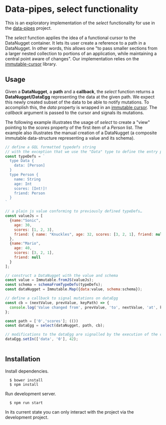 # Data-pipes, select functionality
This is an exploratory implementation of the *select* functionality for use in the [data-pipes](https://github.com/olange/data-pipes) project.

The *select* function applies the idea of a functional cursor to the DataNugget container. It lets its user create a reference to a path in a DataNugget. In other words, this allows one "to pass smaller sections from a larger nested collection to portions of an application, while maintaining a central point aware of changes". Our implementation relies on the [immutable-cursor](https://github.com/redbadger/immutable-cursor) library.

## Usage

Given a **DataNugget**, a **path** and a **callback**, the *select* function returns a **DataNugget/DataEgg** representing the data at the given path. We expect this newly created subset of the data to be able to notify mutations. To accomplish this, the *data* property is wrapped in an [immutable cursor](https://github.com/redbadger/immutable-cursor). The *callback* argument is passed to the cursor and signals its mutations.

The following example illustrates the usage of *select* to create a "view" pointing to the *scores* property of the first item of a *Person* list. The example also illustrates the manual creation of a DataNugget (a composite immutable data-structure representing a value and its schema). 

```javascript
// define a GQL formatted typedefs string
// with the exception that we use the "Data" type to define the entry point 
const typeDefs = `
  type Data {
    data: [Person]
  }
  type Person {
    name: String
    age: Int
    scores: [Int!]!
    friend: Person
  } 
`

// a plain js value conforming to previously defined typeDefs…
const valueJs = [
  {name:"Sonic", 
    age: 30,
    scores: [1, 2, 3],
    friend: { name: "Knuckles", age: 32, scores: [3, 2, 1], friend: null }
  },
  {name:"Mario", 
    age: 40,
    scores: [3, 2, 1],
    friend: null 
  } 
];

// construct a DataNugget with the value and schema 
const value = Immutable.fromJS(valueJs);
const schema = schemaFromTypeDefs(typeDefs);
const dataNugget = Immutable.Map({data:value, schema:schema});

// define a callback to signal mutations on dataEgg
const cb = (nextValue, prevValue, keyPath) => {
  console.log('Value changed from', prevValue, 'to', nextValue, 'at', keyPath);
};

const path = ['0','scores']; (())
const dataEgg = select(dataNugget, path, cb);

// modifications to the dataEgg are signalled by the execution of the callback
dataEgg.setIn(['data', '0'], 42);
  
```

## Installation

Install dependencies.

```
  $ bower install
  $ npm install
```

Run development server.

```
  $ npm run start
```

In its current state you can only interact with the project via the development project.